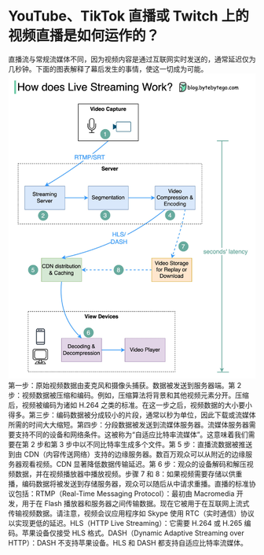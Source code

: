 # YouTube、TikTok 直播或 Twitch 上的视频直播是如何运作的？

直播流与常规流媒体不同，因为视频内容是通过互联网实时发送的，通常延迟仅为几秒钟。下面的图表解释了幕后发生的事情，使这一切成为可能。![](../images/live_streaming_updated.jpg)第一步：原始视频数据由麦克风和摄像头捕获。数据被发送到服务器端。第 2 步：视频数据被压缩和编码。例如，压缩算法将背景和其他视频元素分开。压缩后，视频被编码为诸如 H.264 之类的标准。在这一步之后，视频数据的大小要小得多。第三步：编码数据被分成较小的片段，通常以秒为单位，因此下载或流媒体所需的时间大大缩短。第四步：分段数据被发送到流媒体服务器。流媒体服务器需要支持不同的设备和网络条件。这被称为“自适应比特率流媒体”。这意味着我们需要在第 2 步和第 3 步中以不同比特率生成多个文件。第 5 步：直播流数据被推送到由 CDN（内容传送网络）支持的边缘服务器。数百万观众可以从附近的边缘服务器观看视频。CDN 显著降低数据传输延迟。第 6 步：观众的设备解码和解压视频数据，并在视频播放器中播放视频。步骤 7 和 8：如果视频需要存储以供重播，编码数据将被发送到存储服务器，观众可以随后从中请求重播。直播的标准协议包括：RTMP（Real-Time Messaging Protocol）：最初由 Macromedia 开发，用于在 Flash 播放器和服务器之间传输数据。现在它被用于在互联网上流式传输视频数据。请注意，视频会议应用程序如 Skype 使用 RTC（实时通信）协议以实现更低的延迟。HLS（HTTP Live Streaming）：它需要 H.264 或 H.265 编码。苹果设备仅接受 HLS 格式。DASH（Dynamic Adaptive Streaming over HTTP）：DASH 不支持苹果设备。HLS 和 DASH 都支持自适应比特率流媒体。